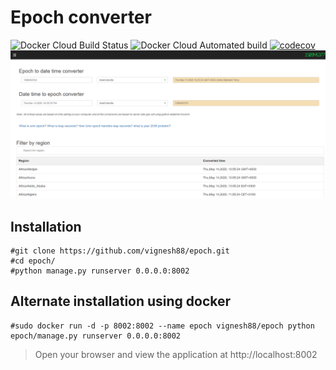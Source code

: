 # Epoch converter
![Docker Cloud Build Status](https://img.shields.io/docker/cloud/build/vignesh88/epoch) ![Docker Cloud Automated build](https://img.shields.io/docker/cloud/automated/vignesh88/epoch) [![codecov](https://codecov.io/gh/vignesh88/epoch/branch/master/graph/badge.svg)](https://codecov.io/gh/vignesh88/epoch)
![epoch](screenshot_epoch.png)

## Installation
```
#git clone https://github.com/vignesh88/epoch.git
#cd epoch/
#python manage.py runserver 0.0.0.0:8002
```

## Alternate installation using docker

```
#sudo docker run -d -p 8002:8002 --name epoch vignesh88/epoch python epoch/manage.py runserver 0.0.0.0:8002
```

> Open your browser and view the application at http://localhost:8002
